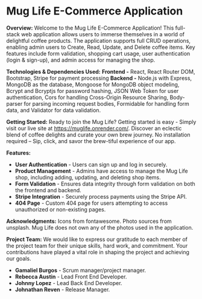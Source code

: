# **Mug Life E-Commerce Application**

**Overview:**
Welcome to the Mug Life E-Commerce Application! This full-stack web application allows users to immerse themselves in a world of delightful coffee products. The application supports full CRUD operations, enabling admin users to Create, Read, Update, and Delete coffee items. Key features include form validation, shopping cart usage, user authentication (login & sign-up), and admin access for managing the shop.

**Technologies & Dependencies Used:**
**Frontend -**
React, React Router DOM, Bootstrap, Stripe for payment processing
**Backend -**
Node.js with Express, MongoDB as the database, Mongoose for MongoDB object modeling, Bcrypt and Bcryptjs for password hashing, JSON Web Token for user authentication, Cors for handling Cross-Origin Resource Sharing, Body-parser for parsing incoming request bodies, Formidable for handling form data, and Validator for data validation. 

**Getting Started:**
Ready to join the Mug Life? Getting started is easy -
Simply visit our live site at https://muglife.onrender.com/. Discover an eclectic blend of coffee delights and curate your own brew journey. No installation required – Sip, click, and savor the brew-tiful experience of our app.

**Features:**
- **User Authentication** - Users can sign up and log in securely.
- **Product Management** - Admins have access to manage the Mug Life shop, including adding, updating, and deleting shop items.
- **Form Validation** - Ensures data integrity through form validation on both the frontend and backend.
- **Stripe Integration** - Securely process payments using the Stripe API.
- **404 Page** - Custom 404 page for users attempting to access unauthorized or non-existing pages.

**Acknowledgments:** 
Icons from fontawesome. Photo sources from unsplash. Mug Life does not own any of the photos used in the application. 

**Project Team:**
We would like to express our gratitude to each member of the project team for their unique skills, hard work, and commitment. Your contributions have played a vital role in shaping the project and achieving our goals.

- **Gamaliel Burgos** - Scrum manager/project manager.
- **Rebecca Austin** - Lead Front End Developer.
- **Johnny Lopez** - Lead Back End Developer. 
- **Johnathan Reven** - Release Manager.

